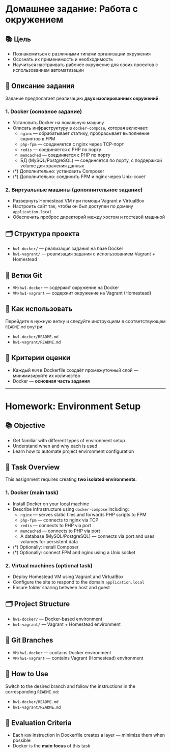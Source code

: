 # Домашнее задание: Работа с окружением

## 📚 Цель

- Познакомиться с различными типами организации окружения
- Осознать их применимость и необходимость
- Научиться настраивать рабочее окружение для своих проектов с использованием автоматизации

## 🧩 Описание задания

Задание предполагает реализацию **двух изолированных окружений**:

### 1. Docker (основное задание)

- Установить Docker на локальную машину
- Описать инфраструктуру в `docker-compose`, которая включает:
    - `nginx` — обрабатывает статику, пробрасывает выполнение скриптов в FPM
    - `php-fpm` — соединяется с nginx через TCP-порт
    - `redis` — соединяется с PHP по порту
    - `memcached` — соединяется с PHP по порту
    - БД (MySQL/PostgreSQL) — соединяется по порту, с поддержкой volume для хранения данных
- (*) Дополнительно: установить Composer
- (*) Дополнительно: соединить FPM и nginx через Unix-сокет

### 2. Виртуальные машины (дополнительное задание)

- Развернуть Homestead VM при помощи Vagrant и VirtualBox
- Настроить сайт так, чтобы он был доступен по домену `application.local`
- Обеспечить проброс директорий между хостом и гостевой машиной

## 🗂️ Структура проекта

- `hw1-docker/` — реализация задания на базе Docker
- `hw1-vagrant/` — реализация задания с использованием Vagrant + Homestead

## 🧭 Ветки Git

- `VM/hw1-docker` — содержит окружение на Docker
- `VM/hw1-vagrant` — содержит окружение на Vagrant (Homestead)

## 🔧 Как использовать

Перейдите в нужную ветку и следуйте инструкциям в соответствующем `README.md` внутри:

- `hw1-docker/README.md`
- `hw1-vagrant/README.md`

## 📌 Критерии оценки

- Каждый `RUN` в Dockerfile создаёт промежуточный слой — минимизируйте их количество
- Docker — **основная часть задания**

---

# Homework: Environment Setup

## 📚 Objective

- Get familiar with different types of environment setup
- Understand when and why each is used
- Learn how to automate project environment configuration

## 🧩 Task Overview

This assignment requires creating **two isolated environments**:

### 1. Docker (main task)

- Install Docker on your local machine
- Describe infrastructure using `docker-compose` including:
    - `nginx` — serves static files and forwards PHP scripts to FPM
    - `php-fpm` — connects to nginx via TCP
    - `redis` — connects to PHP via port
    - `memcached` — connects to PHP via port
    - A database (MySQL/PostgreSQL) — connects via port and uses volumes for persistent data
- (*) Optionally: install Composer
- (*) Optionally: connect FPM and nginx using a Unix socket

### 2. Virtual machines (optional task)

- Deploy Homestead VM using Vagrant and VirtualBox
- Configure the site to respond to the domain `application.local`
- Ensure folder sharing between host and guest

## 🗂️ Project Structure

- `hw1-docker/` — Docker-based environment
- `hw1-vagrant/` — Vagrant + Homestead environment

## 🧭 Git Branches

- `VM/hw1-docker` — contains Docker environment
- `VM/hw1-vagrant` — contains Vagrant (Homestead) environment

## 🔧 How to Use

Switch to the desired branch and follow the instructions in the corresponding `README.md`:

- `hw1-docker/README.md`
- `hw1-vagrant/README.md`

## 📌 Evaluation Criteria

- Each `RUN` instruction in Dockerfile creates a layer — minimize them when possible
- Docker is the **main focus** of this task
